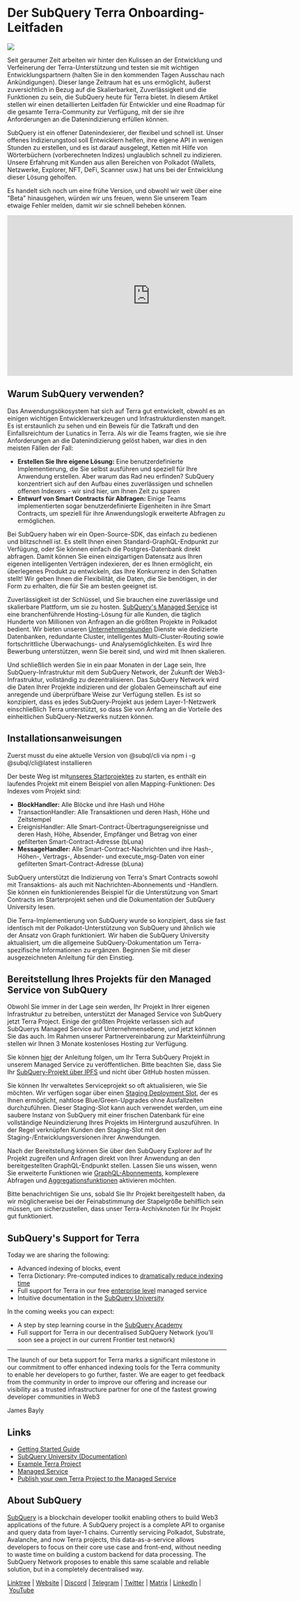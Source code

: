 # Der SubQuery Terra Onboarding-Leitfaden

![](https://miro.medium.com/max/1400/1*DiTE9KuzH0xHLojzGWxOuw.png)

Seit geraumer Zeit arbeiten wir hinter den Kulissen an der Entwicklung und Verfeinerung der Terra-Unterstützung und testen sie mit wichtigen Entwicklungspartnern (halten Sie in den kommenden Tagen Ausschau nach Ankündigungen). Dieser lange Zeitraum hat es uns ermöglicht, äußerst zuversichtlich in Bezug auf die Skalierbarkeit, Zuverlässigkeit und die Funktionen zu sein, die SubQuery heute für Terra bietet. In diesem Artikel stellen wir einen detaillierten Leitfaden für Entwickler und eine Roadmap für die gesamte Terra-Community zur Verfügung, mit der sie ihre Anforderungen an die Datenindizierung erfüllen können.

SubQuery ist ein offener Datenindexierer, der flexibel und schnell ist. Unser offenes Indizierungstool soll Entwicklern helfen, ihre eigene API in wenigen Stunden zu erstellen, und es ist darauf ausgelegt, Ketten mit Hilfe von Wörterbüchern (vorberechneten Indizes) unglaublich schnell zu indizieren. Unsere Erfahrung mit Kunden aus allen Bereichen von Polkadot (Wallets, Netzwerke, Explorer, NFT, DeFi, Scanner usw.) hat uns bei der Entwicklung dieser Lösung geholfen.

Es handelt sich noch um eine frühe Version, und obwohl wir weit über eine "Beta" hinausgehen, würden wir uns freuen, wenn Sie unserem Team etwaige Fehler melden, damit wir sie schnell beheben können.

<iframe width="656" height="369" src="https://www.youtube.com/embed/dS7h3isQCeA" title="YouTube video player" frameborder="0" allow="accelerometer; autoplay; clipboard-write; encrypted-media; gyroscope; picture-in-picture" allowfullscreen></iframe>

## Warum SubQuery verwenden?

Das Anwendungsökosystem hat sich auf Terra gut entwickelt, obwohl es an einigen wichtigen Entwicklerwerkzeugen und Infrastrukturdiensten mangelt. Es ist erstaunlich zu sehen und ein Beweis für die Tatkraft und den Einfallsreichtum der Lunatics in Terra. Als wir die Teams fragten, wie sie ihre Anforderungen an die Datenindizierung gelöst haben, war dies in den meisten Fällen der Fall:

- **Erstellen Sie Ihre eigene Lösung:** Eine benutzerdefinierte Implementierung, die Sie selbst ausführen und speziell für Ihre Anwendung erstellen. Aber warum das Rad neu erfinden? SubQuery konzentriert sich auf den Aufbau eines zuverlässigen und schnellen offenen Indexers - wir sind hier, um Ihnen Zeit zu sparen
- **Entwurf von Smart Contracts für Abfragen:** Einige Teams implementierten sogar benutzerdefinierte Eigenheiten in ihre Smart Contracts, um speziell für ihre Anwendungslogik erweiterte Abfragen zu ermöglichen.

Bei SubQuery haben wir ein Open-Source-SDK, das einfach zu bedienen und blitzschnell ist. Es stellt Ihnen einen Standard-GraphQL-Endpunkt zur Verfügung, oder Sie können einfach die Postgres-Datenbank direkt abfragen. Damit können Sie einen einzigartigen Datensatz aus Ihren eigenen intelligenten Verträgen indexieren, der es Ihnen ermöglicht, ein überlegenes Produkt zu entwickeln, das Ihre Konkurrenz in den Schatten stellt! Wir geben Ihnen die Flexibilität, die Daten, die Sie benötigen, in der Form zu erhalten, die für Sie am besten geeignet ist.

Zuverlässigkeit ist der Schlüssel, und Sie brauchen eine zuverlässige und skalierbare Plattform, um sie zu hosten. [SubQuery's Managed Service](https://subquery.network/managedservices) ist eine branchenführende Hosting-Lösung für alle Kunden, die täglich Hunderte von Millionen von Anfragen an die größten Projekte in Polkadot bedient. Wir bieten unseren [Unternehmenskunden](./20211228-enterprise-hosted.md) Dienste wie dedizierte Datenbanken, redundante Cluster, intelligentes Multi-Cluster-Routing sowie fortschrittliche Überwachungs- und Analysemöglichkeiten. Es wird Ihre Bewerbung unterstützen, wenn Sie bereit sind, und wird mit Ihnen skalieren.

Und schließlich werden Sie in ein paar Monaten in der Lage sein, Ihre SubQuery-Infrastruktur mit dem SubQuery Network, der Zukunft der Web3-Infrastruktur, vollständig zu dezentralisieren. Das SubQuery Network wird die Daten Ihrer Projekte indizieren und der globalen Gemeinschaft auf eine anregende und überprüfbare Weise zur Verfügung stellen. Es ist so konzipiert, dass es jedes SubQuery-Projekt aus jedem Layer-1-Netzwerk einschließlich Terra unterstützt, so dass Sie von Anfang an die Vorteile des einheitlichen SubQuery-Netzwerks nutzen können.

## Installationsanweisungen

Zuerst musst du eine aktuelle Version von @subql/cli via npm i -g @subql/cli@latest installieren

Der beste Weg ist mit[unseres Startprojektes](https://github.com/subquery/terra-subql-starter) zu starten, es enthält ein laufendes Projekt mit einem Beispiel von allen Mapping-Funktionen: Des Indexes vom Projekt sind:

- **BlockHandler:** Alle Blöcke und ihre Hash und Höhe
- TransactionHandler: Alle Transaktionen und deren Hash, Höhe und Zeitstempel
- EreignisHandler: Alle Smart-Contract-Übertragungsereignisse und deren Hash, Höhe, Absender, Empfänger und Betrag von einer gefilterten Smart-Contract-Adresse (bLuna)
- **MessageHandler:** Alle Smart-Contract-Nachrichten und ihre Hash-, Höhen-, Vertrags-, Absender- und execute_msg-Daten von einer gefilterten Smart-Contract-Adresse (bLuna)

SubQuery unterstützt die Indizierung von Terra's Smart Contracts sowohl mit Transaktions- als auch mit Nachrichten-Abonnements und -Handlern. Sie können ein funktionierendes Beispiel für die Unterstützung von Smart Contracts im Starterprojekt sehen und die Dokumentation der SubQuery University lesen.

Die Terra-Implementierung von SubQuery wurde so konzipiert, dass sie fast identisch mit der Polkadot-Unterstützung von SubQuery und ähnlich wie der Ansatz von Graph funktioniert. Wir haben die SubQuery University aktualisiert, um die allgemeine SubQuery-Dokumentation um Terra-spezifische Informationen zu ergänzen. Beginnen Sie mit dieser ausgezeichneten Anleitung für den Einstieg.

## Bereitstellung Ihres Projekts für den Managed Service von SubQuery

Obwohl Sie immer in der Lage sein werden, Ihr Projekt in Ihrer eigenen Infrastruktur zu betreiben, unterstützt der Managed Service von SubQuery jetzt Terra Project.  Einige der größten Projekte verlassen sich auf SubQuerys Managed Service auf Unternehmensebene, und jetzt können Sie das auch. Im Rahmen unserer Partnervereinbarung zur Markteinführung stellen wir Ihnen 3 Monate kostenloses Hosting zur Verfügung.

Sie können [hier](https://university.subquery.network/run_publish/publish.html) der Anleitung folgen, um Ihr Terra SubQuery Projekt in unserem Managed Service zu veröffentlichen. Bitte beachten Sie, dass Sie Ihr [SubQuery-Projekt über IPFS](https://university.subquery.network/run_publish/publish.html) und nicht über GitHub hosten müssen.

Sie können Ihr verwaltetes Serviceprojekt so oft aktualisieren, wie Sie möchten. Wir verfügen sogar über einen [Staging Deployment Slot](./20210604-Deployment-Slots-are-here-for-SubQuery-Projects.md), der es Ihnen ermöglicht, nahtlose Blue/Green-Upgrades ohne Ausfallzeiten durchzuführen. Dieser Staging-Slot kann auch verwendet werden, um eine saubere Instanz von SubQuery mit einer frischen Datenbank für eine vollständige Neuindizierung Ihres Projekts im Hintergrund auszuführen. In der Regel verknüpfen Kunden den Staging-Slot mit den Staging-/Entwicklungsversionen ihrer Anwendungen.

Nach der Bereitstellung können Sie über den SubQuery Explorer auf Ihr Projekt zugreifen und Anfragen direkt von Ihrer Anwendung an den bereitgestellten GraphQL-Endpunkt stellen. Lassen Sie uns wissen, wenn Sie erweiterte Funktionen wie [GraphQL-Abonnements](https://university.subquery.network/run_publish/subscription.html), komplexere Abfragen und [Aggregationsfunktionen](https://university.subquery.network/run_publish/aggregate.html) aktivieren möchten.

Bitte benachrichtigen Sie uns, sobald Sie Ihr Projekt bereitgestellt haben, da wir möglicherweise bei der Feinabstimmung der Stapelgröße behilflich sein müssen, um sicherzustellen, dass unser Terra-Archivknoten für Ihr Projekt gut funktioniert.

## SubQuery's Support for Terra

Today we are sharing the following:

-   Advanced indexing of blocks, event
-   Terra Dictionary: Pre-computed indices to [dramatically reduce indexing time](./20210630-SubQuery-Just-Got-a-lot-Faster-with-the-Dictionary.md)
-   Full support for Terra in our free [enterprise level](./20211228-enterprise-hosted.md) managed service
-   Intuitive documentation in the [SubQuery University](https://university.subquery.network/)

In the coming weeks you can expect:

-   A step by step learning course in the [SubQuery Academy](https://blog.subquery.network/blogs/20211018-subquery-launches-the-subquery-academy.html)
-   Full support for Terra in our decentralised SubQuery Network (you'll soon see a project in our current Frontier test network)

---

The launch of our beta support for Terra marks a significant milestone in our commitment to offer enhanced indexing tools for the Terra community to enable her developers to go further, faster. We are eager to get feedback from the community in order to improve our offering and increase our visibility as a trusted infrastructure partner for one of the fastest growing developer communities in Web3

James Bayly

## Links

-   [Getting Started Guide](https://university.subquery.network/quickstart/quickstart-terra.html)
-   [SubQuery University (Documentation)](https://university.subquery.network/)
-   [Example Terra Project](https://github.com/subquery/terra-subql-starter)
-   [Managed Service](https://explorer.subquery.network/)
-   [Publish your own Terra Project to the Managed Service](https://project.subquery.network/)

## About SubQuery

[SubQuery](https://subquery.network/) is a blockchain developer toolkit enabling others to build Web3 applications of the future. A SubQuery project is a complete API to organise and query data from layer-1 chains. Currently servicing Polkadot, Substrate, Avalanche, and now Terra projects, this data-as-a-service allows developers to focus on their core use case and front-end, without needing to waste time on building a custom backend for data processing. The SubQuery Network proposes to enable this same scalable and reliable solution, but in a completely decentralised way.

​​[Linktree](https://linktr.ee/subquerynetwork) | [Website](https://subquery.network/) | [Discord](https://discord.com/invite/78zg8aBSMG) | [Telegram](https://t.me/subquerynetwork) | [Twitter](https://twitter.com/subquerynetwork) | [Matrix](https://matrix.to/#/#subquery:matrix.org) | [LinkedIn](https://www.linkedin.com/company/subquery) | [YouTube](https://www.youtube.com/channel/UCi1a6NUUjegcLHDFLr7CqLw)
